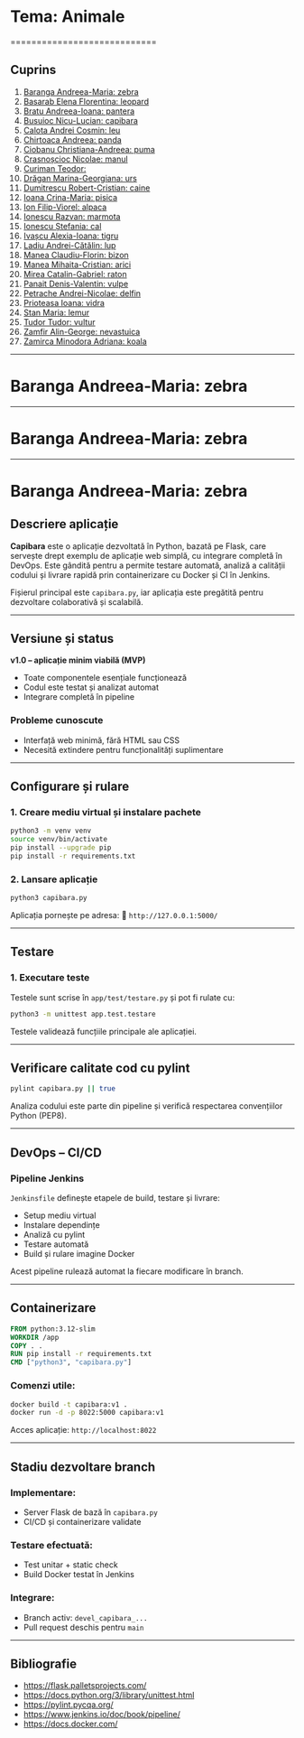 # Tema: Animale
============================

## Cuprins
1. [Baranga Andreea-Maria: zebra](#Baranga_Andreea_Maria:_zebra)
2. [Basarab Elena Florentina: leopard](#leopard)
3. [Bratu Andreea-Ioana: pantera](#pantera)
4. [Busuioc Nicu-Lucian: capibara](#capibara)
5. [Calota Andrei Cosmin: leu](#leu)
6. [Chirtoaca Andreea: panda](#panda)
7. [Ciobanu Christiana-Andreea: puma](#puma)
8. [Crasnoșcioc Nicolae: manul](#manul)
9. [Curiman Teodor: ](#containerizare)
10. [Drăgan Marina-Georgiana: urs](#uss)
11. [Dumitrescu Robert-Cristian: caine](#caine)
12. [Ioana Crina-Maria: pisica](#pisica)
13. [Ion Filip-Viorel: alpaca](#alpaca)
14. [Ionescu Razvan: marmota](#marmota)
15. [Ionescu Ștefania: cal](#cal)
16. [Ivașcu Alexia-Ioana: tigru](#tigru)
17. [Ladiu Andrei-Cătălin: lup](#lup)
18. [Manea Claudiu-Florin: bizon](#bizon)
19. [Manea Mihaita-Cristian: arici](#arici)
20. [Mirea Catalin-Gabriel: raton](#raton)
21. [Panait Denis-Valentin: vulpe](#vulpe)
22. [Petrache Andrei-Nicolae: delfin](#delfin)
23. [Prioteasa Ioana: vidra](#vidra)
24. [Stan Maria: lemur](#lemur)
25. [Tudor Tudor: vultur](#vultur)
26. [Zamfir Alin-George: nevastuica](#nevastuica)
27. [Zamirca Minodora Adriana: koala](#koala)

---

# Baranga Andreea-Maria: zebra

---

# Baranga Andreea-Maria: zebra

---

# Baranga Andreea-Maria: zebra

## Descriere aplicație

**Capibara** este o aplicație dezvoltată în Python, bazată pe Flask, care servește drept exemplu de aplicație web simplă, cu integrare completă în DevOps. Este gândită pentru a permite testare automată, analiză a calității codului și livrare rapidă prin containerizare cu Docker și CI în Jenkins.

Fișierul principal este `capibara.py`, iar aplicația este pregătită pentru dezvoltare colaborativă și scalabilă.

---

## Versiune și status
**v1.0 – aplicație minim viabilă (MVP)**
- Toate componentele esențiale funcționează
- Codul este testat și analizat automat
- Integrare completă în pipeline

### Probleme cunoscute
- Interfață web minimă, fără HTML sau CSS
- Necesită extindere pentru funcționalități suplimentare

---

## Configurare și rulare

### 1. Creare mediu virtual și instalare pachete

```bash
python3 -m venv venv
source venv/bin/activate
pip install --upgrade pip
pip install -r requirements.txt
```

### 2. Lansare aplicație

```bash
python3 capibara.py
```

Aplicația pornește pe adresa:
📍 `http://127.0.0.1:5000/`

---

## Testare

### 1. Executare teste

Testele sunt scrise în `app/test/testare.py` și pot fi rulate cu:

```bash
python3 -m unittest app.test.testare
```

Testele validează funcțiile principale ale aplicației.

---

## Verificare calitate cod cu pylint

```bash
pylint capibara.py || true
```

Analiza codului este parte din pipeline și verifică respectarea convențiilor Python (PEP8).

---

## DevOps – CI/CD

### Pipeline Jenkins

`Jenkinsfile` definește etapele de build, testare și livrare:

- Setup mediu virtual
- Instalare dependințe
- Analiză cu pylint
- Testare automată
- Build și rulare imagine Docker

Acest pipeline rulează automat la fiecare modificare în branch.

---

## Containerizare

```dockerfile
FROM python:3.12-slim
WORKDIR /app
COPY . .
RUN pip install -r requirements.txt
CMD ["python3", "capibara.py"]
```

### Comenzi utile:

```bash
docker build -t capibara:v1 .
docker run -d -p 8022:5000 capibara:v1
```

Acces aplicație: `http://localhost:8022`

---

## Stadiu dezvoltare branch

### Implementare:
- Server Flask de bază în `capibara.py`
- CI/CD și containerizare validate

### Testare efectuată:
- Test unitar + static check
- Build Docker testat în Jenkins

### Integrare:
- Branch activ: `devel_capibara_...`
- Pull request deschis pentru `main`

---

## Bibliografie

- https://flask.palletsprojects.com/
- https://docs.python.org/3/library/unittest.html
- https://pylint.pycqa.org/
- https://www.jenkins.io/doc/book/pipeline/
- https://docs.docker.com/
